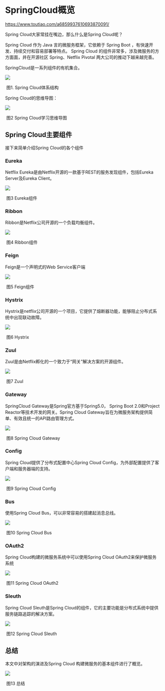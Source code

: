 # SpringCloud概览

https://www.toutiao.com/a6859937610693870091/



Spring Cloud大家常挂在嘴边，那么什么是Spring Cloud呢？

Spring Cloud 作为 Java 言的微服务框架，它依赖于 Spring Boot ，有快速开发、持续交付和容易部署等特点。 Spring Cloud 的组件非常多，涉及微服务的方方面面，井在开源社区 Spring、Netflix Pivotal 两大公司的推动下越来越完善。

SpringCloud是一系列组件的有机集合。

![](./images/spring_cloud/overview/springcloud_architecture.png)

​                                                                   图1. Spring Cloud体系结构

Spring Cloud的思维导图：

![](./images/spring_cloud/overview/SpringCloud_mind.png)

​                                                                   图2 Spring Cloud学习思维导图



## Spring Cloud主要组件

接下来简单介绍Spring Cloud的各个组件

### Eureka

Netflix Eureka是由Netflix开源的一款基于REST的服务发现组件，包括Eureka Server及Eureka Client。

![](./images/spring_cloud/overview/Eureka.png)

​                                                                   图3 Eureka组件

### Ribbon

Ribbon是Netflix公司开源的一个负载均衡组件。

![](./images/spring_cloud/overview/Ribbon.png)

​                                                                   图4 Ribbon组件

### Feign

Feign是一个声明式的Web Service客户端

![](./images/spring_cloud/overview/Feign.png)

​                                                                   图5 Feign组件

### Hystrix

Hystrix是netflix公司开源的一个项目，它提供了熔断器功能，能够阻止分布式系统中出现联动故障。

![](./images/spring_cloud/overview/Hystrix.png)

​                                                                   图6 Hystrix

### Zuul

Zuul是由Netflix孵化的一个致力于“网关”解决方案的开源组件。

![](./images/spring_cloud/overview/zuul.png)

​                                                                   图7 Zuul

### Gateway

SpringCloud Gateway是Spring官方基于Spring5.0， Spring Boot 2.0和Project Reactor等技术开发的网关。Spring Cloud Gateway旨在为微服务架构提供简单、有效且统一的API路由管理方式。

![](./images/spring_cloud/overview/Gateway.png)

​                                                                   图8 Spring Cloud Gateway

### Config

Spring Cloud提供了分布式配置中心Spring Cloud Config，为外部配置提供了客户端和服务器端的支持。

![](./images/spring_cloud/overview/Config.png)

​                                                                   图9 Spring Cloud Config

### Bus

使用Spring Cloud Bus，可以非常容易的搭建起消息总线。

![](./images/spring_cloud/overview/Bus.png)

​                                                                   图10 Spring Cloud Bus

### OAuth2

Spring Cloud构建的微服务系统中可以使用Spring Cloud OAuth2来保护微服务系统

![](./images/spring_cloud/overview/OAuth2.png)

​                                                                   图11 Spring Cloud OAuth2

### Sleuth

Spring Cloud Sleuth是Spring Cloud的组件，它的主要功能是分布式系统中提供服务链路追踪的解决方案。

![](./images/spring_cloud/overview/Sleuth.png)

​                                                                   图12 Spring Cloud Sleuth

## 总结

本文中对架构的演进及Spring Cloud 构建微服务的基本组件进行了概览。

![](./images/spring_cloud/overview/Summary.png)

​                                                                   图13 总结